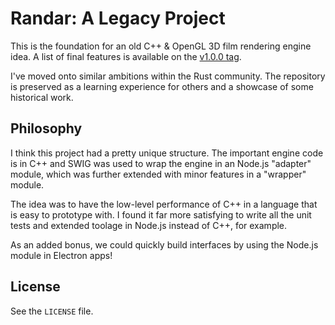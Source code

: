 # Randar: A Legacy Project
This is the foundation for an old C++ & OpenGL 3D film rendering engine idea. A list of final features is available on the [v1.0.0 tag](https://github.com/alexlitty/randar/releases/tag/v1.0.0).

I've moved onto similar ambitions within the Rust community. The repository is preserved as a learning experience for others and a showcase of some historical work.

## Philosophy
I think this project had a pretty unique structure. The important engine code is in C++ and SWIG was used to wrap the engine in an Node.js "adapter" module, which was further extended with minor features in a "wrapper" module.

The idea was to have the low-level performance of C++ in a language that is easy to prototype with. I found it far more satisfying to write all the unit tests and extended toolage in Node.js instead of C++, for example.

As an added bonus, we could quickly build interfaces by using the Node.js module in Electron apps!

## License
See the `LICENSE` file.
